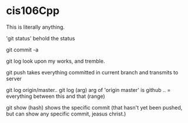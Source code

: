 # cis106Cpp

This is literally anything.

'git status' 
behold the status

git commit -a

git log
look upon my works, and tremble.

git push
takes everything committed in current branch and transmits to server


git log origin/master..
git log (arg) 
arg of 'origin master' is github
..  = everything between this and that (range)

git show (hash)
shows the specific commit (that hasn't yet been pushed, but can show any specific commit, jeasus christ.)




